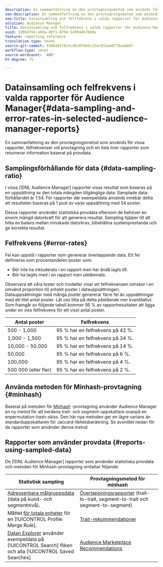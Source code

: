 ```yaml
---
description: En sammanfattning av den provtagningsmetod som används för vissa rapporter, felfrekvenser vid provtagning och en lista över rapporter som returnerar information baserat på provdata.
seo-description: En sammanfattning av den provtagningsmetod som används för vissa rapporter, felfrekvenser vid provtagning och en lista över rapporter som returnerar information baserat på provdata.
seo-title: Datainsamling och felfrekvens i valda rapporter för Audience Manager
solution: Audience Manager
title: Datainsamling och felfrekvens i valda rapporter för Audience Manager
uuid: 3d8bd764-a9da-40f1-8794-54304457bb9a
feature: reporting reference
translation-type: tm+mt
source-git-commit: 33d844578c5cd620f9d4c33ec931ae0778aabb07
workflow-type: tm+mt
source-wordcount: '468'
ht-degree: 7%

---
```



# Datainsamling och felfrekvens i valda rapporter för Audience Manager{#data-sampling-and-error-rates-in-selected-audience-manager-reports}

En sammanfattning av den provtagningsmetod som används för vissa rapporter, felfrekvenser vid provtagning och en lista över rapporter som returnerar information baserat på provdata.

## Samplingsförhållande för data {#data-sampling-ratio}

I vissa [!DNL Audience Manager] rapporter visas resultat som baseras på en uppsättning av den totala mängden tillgängliga data. Samplade data-förhållandet är 1:54. För rapporter där exempeldata används innebär detta att resultaten baseras på 1 post av varje uppsättning med 54 poster.

Dessa rapporter använder statistiska provdata eftersom de behöver en enorm mängd datorkraft för att generera resultat. Sampling hjälper till att hitta en balans mellan minskade datorkrav, bibehållna systemprestanda och ge korrekta resultat.

<!--

## Minimum Requirements {#minimum-requirements}

>[!NOTE]
>
>The minimum requirements listed below apply to Overlap reports only.

Overlap reports ([trait-to-trait](/help/using/reporting/dynamic-reports/trait-trait-overlap-report.md), [segment-to-trait](/help/using/reporting/dynamic-reports/segment-trait-overlap-report.md), and [segment-to-segment](/help/using/reporting/dynamic-reports/segment-segment-overlap-report.md)) exclude traits and segments when they do not meet the minimum unique visitor requirements. These minimum requirements are as follows:

* Traits: 28,000 [unique trait realizations](/help/using/features/traits/trait-and-segment-qualification-reference).
* Segments: 70,000 real-time users over a 14-day period.

-->

## Felfrekvens {#error-rates}

Fel kan uppstå i rapporter som genererar överlappande data. Ett fel definieras som procentandelen poster som:

* Bör inte ha inkluderats i en rapport men har ändå lagts till.
* Bör ha tagits med i en rapport men utelämnats.

Observera att våra tester och modeller visar att felfrekvensen *minskar* i en omvänd proportion till antalet poster i datauppsättningen. Datauppsättningar med många poster genererar färre fel än uppsättningar med ett litet antal poster. Låt oss titta på detta påstående mer kvantitativt. Som framgår av följande tabell kommer 95 % av rapportresultaten att ligga under en viss felfrekvens för ett visst antal poster.

| Antal poster | Felfrekvens |
|--- |--- |
| 500 - 1,000 | 95 % har en felfrekvens på 42 %. |
| 1,000 - 1,500 | 95 % har en felfrekvens på 34 %. |
| 10,000 - 50,000 | 95 % har en felfrekvens på 14 %. |
| 50,000 | 95 % har en felfrekvens på 6 %. |
| 100,000 | 95 % har en felfrekvens på 4 %. |
| 500 000 (eller fler) | 95 % har en felfrekvens på 2 %. |

## Använda metoden för Minhash-provtagning {#minhash}

Baserat på metoden för [Minhash](https://en.wikipedia.org/wiki/MinHash) -provtagning använder Audience Manager en ny metod för att beräkna trait- och segment-uppskattare ovanpå en enpermutation-hash-skiss. Den här nya metoden ger en lägre varians än standarduppskattaren för Jaccard-likhetsberäkning. Se avsnittet nedan för de rapporter som använder denna metod.

<!--

Some Audience Manager reports use the minhash sampling methodology to compute trait and segment overlaps and similarity scores. Audience Manager calculates the [!UICONTROL Trait Similarity Score] between two traits by computing the intersection and union in terms of the number of [!UICONTROL Unique User IDs] (UUIDs) and then divides the two. For two traits A and B, the calculation looks like this:

![jaccard-similarity](/help/using/features/segments/assets/jaccard_similarity.png)

-->

## Rapporter som använder provdata {#reports-using-sampled-data}

De [!DNL Audience Manager] rapporter som använder statistiska provdata och metoden för Minhash-provtagning omfattar följande:

<!--

* [Overlap reports](../reporting/dynamic-reports/dynamic-reports.md#interactive-and-overlap-reports) (trait-to-trait, segment-to-trait, and segment-to-segment).
* [Addressable Audience](../features/addressable-audiences.md) data (customer- and segment-level data). 
* The [Total Devices](../features/profile-merge-rules/profile-link-metrics.md#merge-rule-metrics) metric for a [!UICONTROL Profile Merge Rule].
* [Data Explorer](../features/data-explorer/data-explorer-signals-search/data-explorer-search-pairs.md) uses sampled data in the [!UICONTROL Search] tab and any [!UICONTROL Saved Searches].

Reports that use Minhash sampling methodology:

-->

| Statistisk sampling | Provtagningsmetod för minhash |
|--- |--- |
| [Adresserbara målgruppsdata](../features/addressable-audiences.md) (data på kund- och segmentnivå). | [Överlappningsrapporter](../reporting/dynamic-reports/dynamic-reports.md#interactive-and-overlap-reports) (trait-to-trait, segment-to-trait och segment-to-segment) |
| Måttet [för totala enheter](../features/profile-merge-rules/profile-link-metrics.md#merge-rule-metrics) för en [!UICONTROL Profile Merge Rule]. | [Trait-rekommendationer](/help/using/features/segments/trait-recommendations.md) |
| [Datan Explorer](../features/data-explorer/data-explorer-signals-search/data-explorer-search-pairs.md) använder exempeldata på [!UICONTROL Search] fliken och alla [!UICONTROL Saved Searches] | [Audience Marketplace Recommendations](/help/using/features/audience-marketplace/marketplace-data-buyers/marketplace-data-buyers.md#finding-similar-traits) |
